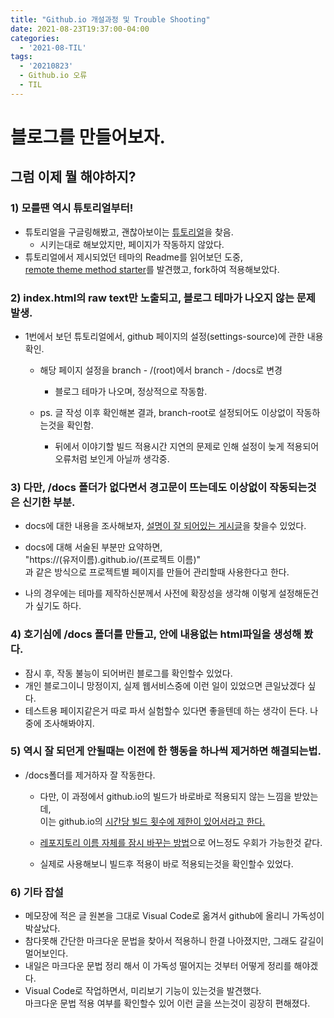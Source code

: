 ```yaml
---
title: "Github.io 개설과정 및 Trouble Shooting"
date: 2021-08-23T19:37:00-04:00
categories:
  - '2021-08-TIL'
tags:
  - '20210823'
  - Github.io 오류
  - TIL
---
```


# 블로그를 만들어보자.
## 그럼 이제 뭘 해야하지?

### 1) 모를땐 역시 튜토리얼부터!
* 튜토리얼을 구글링해봤고, 괜찮아보이는 [튜토리얼]을 찾음.  
  * 시키는대로 해보았지만, 페이지가 작동하지 않았다.
* 튜토리얼에서 제시되었던 테마의 Readme를 읽어보던 도중,  
[remote theme method starter]를 발견했고, fork하여 적용해보았다.



### 2) index.html의 raw text만 노출되고, 블로그 테마가 나오지 않는 문제 발생.
* 1번에서 보던 튜토리얼에서, github 페이지의 설정(settings-source)에 관한 내용 확인.

  * 해당 페이지 설정을 branch - /(root)에서 branch - /docs로 변경
    * 블로그 테마가 나오며, 정상적으로 작동함.
  
  * ps. 글 작성 이후 확인해본 결과, branch-root로 설정되어도 이상없이 작동하는것을 확인함.
    * 뒤에서 이야기할 빌드 적용시간 지연의 문제로 인해 설정이 늦게 적용되어 오류처럼 보인게 아닐까 생각중. 

### 3) 다만, /docs 폴더가 없다면서 경고문이 뜨는데도 이상없이 작동되는것은 신기한 부분.

* docs에 대한 내용을 조사해보자, [설명이 잘 되어있는 게시글]을 찾을수 있었다.

* docs에 대해 서술된 부분만 요약하면,  
"https://(유저이름).github.io/(프로젝트 이름)"  
과 같은 방식으로 프로젝트별 페이지를 만들어 관리할때 사용한다고 한다.
* 나의 경우에는 테마를 제작하신분께서 사전에 확장성을 생각해 이렇게 설정해둔건가 싶기도 하다.

### 4) 호기심에 /docs 폴더를 만들고, 안에 내용없는 html파일을 생성해 봤다.

* 잠시 후, 작동 불능이 되어버린 블로그를 확인할수 있었다.  
* 개인 블로그이니 망정이지, 실제 웹서비스중에 이런 일이 있었으면 큰일났겠다 싶다.  
* 테스트용 페이지같은거 따로 파서 실험할수 있다면 좋을텐데 하는 생각이 든다. 나중에 조사해봐야지.

### 5) 역시 잘 되던게 안될때는 이전에 한 행동을 하나씩 제거하면 해결되는법.  
* /docs폴더를 제거하자 잘 작동한다.

  * 다만, 이 과정에서 github.io의 빌드가 바로바로 적용되지 않는 느낌을 받았는데,  
이는 github.io의 [시간당 빌드 횟수에 제한이 있어서라고 한다.]

  * [레포지토리 이름 자체를 잠시 바꾸는 방법]으로 어느정도 우회가 가능한것 같다.  
  * 실제로 사용해보니 빌드후 적용이 바로 적용되는것을 확인할수 있었다. 

### 6) 기타 잡설  
* 메모장에 적은 글 원본을 그대로 Visual Code로 옮겨서 github에 올리니 가독성이 박살났다.  
* 참다못해 간단한 마크다운 문법을 찾아서 적용하니 한결 나아졌지만, 그래도 갈길이 멀어보인다.  
* 내일은 마크다운 문법 정리 해서 이 가독성 떨어지는 것부터 어떻게 정리를 해야겠다.
* Visual Code로 작업하면서, 미리보기 기능이 있는것을 발견했다.  
마크다운 문법 적용 여부를 확인할수 있어 이런 글을 쓰는것이 굉장히 편해졌다.


[튜토리얼]: https://dreamgonfly.github.io/blog/jekyll-remote-theme/
[remote theme method starter]: https://github.com/mmistakes/minimal-mistakes
[설명이 잘 되어있는 게시글]: https://mygumi.tistory.com/285
[시간당 빌드 횟수에 제한이 있어서라고 한다.]: https://forteleaf.tistory.com/entry/githubio-%EB%B8%94%EB%A1%9C%EA%B7%B8-%EB%A7%8C%EB%93%A0-%ED%9B%84%EA%B8%B0
[레포지토리 이름 자체를 잠시 바꾸는 방법]: https://velog.io/@shg4821/%EA%B9%83%ED%97%88%EB%B8%8C-%EB%B8%94%EB%A1%9C%EA%B7%B8-%EB%A7%8C%EB%93%A4%EA%B8%B0-1.5
